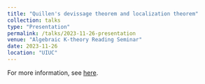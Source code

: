 ```yaml
---
title: "Quillen's devissage theorem and localization theorem"
collection: talks
type: "Presentation"
permalink: /talks/2023-11-26-presentation
venue: "Algebraic K-theory Reading Seminar"
date: 2023-11-26
location: "UIUC"
---
```


For more information, see [here](https://jiantongliu.github.io/597K/). 
